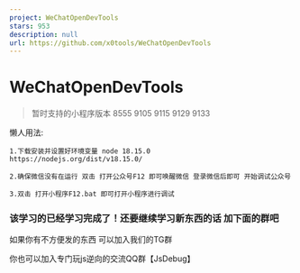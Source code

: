 ```yaml
---
project: WeChatOpenDevTools
stars: 953
description: null
url: https://github.com/x0tools/WeChatOpenDevTools
---
```


WeChatOpenDevTools
==================

> 暂时支持的小程序版本 8555 9105 9115 9129 9133

懒人用法:

```
1.下载安装并设置好环境变量 node 18.15.0  
https://nodejs.org/dist/v18.15.0/

2.确保微信没有在运行 双击 打开公众号F12 即可唤醒微信 登录微信后即可 开始调试公众号

3.双击 打开小程序F12.bat 即可打开小程序进行调试
```

### 该学习的已经学习完成了！还要继续学习新东西的话 加下面的群吧

如果你有不方便发的东西 可以加入我们的TG群

你也可以加入专门玩js逆向的交流QQ群【JsDebug】
